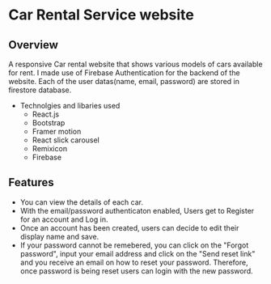 # Car Rental Service website

## Overview
A responsive Car rental website that shows various models of cars available for rent. I made use of Firebase Authentication for the backend of the website. Each of the user datas(name, email, password) are stored in firestore database.

* Technolgies and libaries used
  * React.js
  * Bootstrap
  * Framer motion
  * React slick carousel
  * Remixicon
  * Firebase

## Features

- You can view the details of each car.
- With the email/password authenticaton enabled, Users get to Register for an account and Log in.
- Once an account has been created, users can decide to edit their display name and save.
- If your password cannot be remebered, you can click on the "Forgot password", input your email address and click on the "Send reset link" and you receive an email on how to reset your password. Therefore, once password is being reset users can login with the new password.


